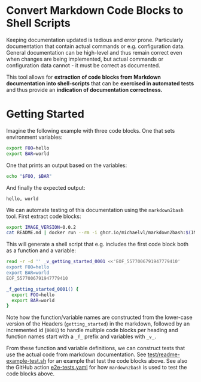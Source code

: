 # Convert Markdown Code Blocks to Shell Scripts

Keeping documentation updated is tedious and error prone. Particularly
documentation that contain actual commands or e.g. configuration
data. General documentation can be high-level and thus remain correct
even when changes are being implemented, but actual commands or
configuration data cannot - it must be correct as documented.

This tool allows for **extraction of code blocks from Markdown
documentation into shell-scripts** that can be **exercised in
automated tests** and thus provide an **indication of documentation
correctness.**

# Getting Started

Imagine the following example with three code blocks. One that sets
environment variables:

```bash
export FOO=hello
export BAR=world
```

One that prints an output based on the variables:

```bash
echo "$FOO, $BAR"
```

And finally the expected output:

```
hello, world
```

We can automate testing of this documentation using the
`markdown2bash` tool. First extract code blocks:

```bash
export IMAGE_VERSION=0.0.2
cat README.md | docker run --rm -i ghcr.io/michaelvl/markdown2bash:$(IMAGE_VERSION) > readme.sh
```

This will generate a shell script that e.g. includes the first code
block both as a function and a variable:

```bash
read -r -d '' _v_getting_started_0001 <<'EOF_5577006791947779410'
export FOO=hello
export BAR=world
EOF_5577006791947779410

_f_getting_started_0001() {
  export FOO=hello
  export BAR=world
}
```

Note how the function/variable names are constructed from the
lower-case version of the Headers (`getting_started`) in the markdown,
followed by an incremented id (`0001`) to handle multiple code blocks
per heading and function names start with a `_f_` prefix and variables
with `_v_`.

From these function and variable definitions, we can construct tests
that use the actual code from markdown documentation. See
[test/readme-example-test.sh](test/readme-example-test.sh) for an
example that test the code blocks above. See also the GitHub action
[e2e-tests.yaml](.github/workflows/e2e-tests.yaml) for how
`mardown2bash` is used to test the code blocks above.
